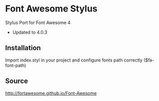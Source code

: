 Font Awesome Stylus
===================

Stylus Port for Font Awesome 4

* Updated to 4.0.3

## Installation
Import index.styl in your project and configure fonts path correctly ($fa-font-path)

## Source
http://fortawesome.github.io/Font-Awesome
